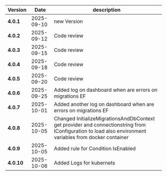| Version | Date | description |
|---|---|---|
| **4.0.1** | 2025-09-10 | new Version |
| **4.0.2** | 2025-09-12 | Code review |
| **4.0.3** | 2025-09-15 | Code review |
| **4.0.4** | 2025-09-18 | Code review |
| **4.0.5** | 2025-09-20 | Code review |
| **4.0.6** | 2025-09-25 | Added log on dashboard when are errors on migrations EF |
| **4.0.7** | 2025-10-01 | Added another log on dashboard when are errors on migrations EF |
| **4.0.8** | 2025-10-05 | Changed InitializeMigrationsAndDbContext get provider and connectionstring from IConfiguration to load also environment variables from docker container |
| **4.0.9** | 2025-10-05 | Added rule for Condition IsEnabled |
| **4.0.10** | 2025-10-06 | Added Logs for kubernets |